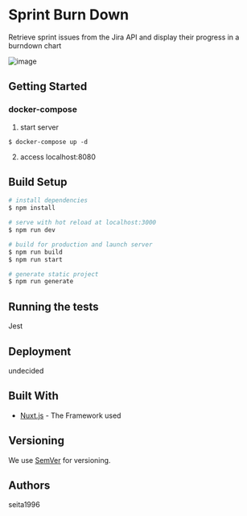 # Sprint Burn Down

Retrieve sprint issues from the Jira API and display their progress in a burndown chart

![image](https://user-images.githubusercontent.com/19267892/89915143-f7134e80-dc30-11ea-8116-9f5c685d0cfa.png)

## Getting Started

### docker-compose

1. start server

```
$ docker-compose up -d
```

2. access localhost:8080

## Build Setup

```bash
# install dependencies
$ npm install

# serve with hot reload at localhost:3000
$ npm run dev

# build for production and launch server
$ npm run build
$ npm run start

# generate static project
$ npm run generate
```

## Running the tests

Jest

## Deployment

undecided

## Built With

* [Nuxt.js](https://ja.nuxtjs.org/) - The Framework used

## Versioning

We use [SemVer](http://semver.org/) for versioning.

## Authors

seita1996
